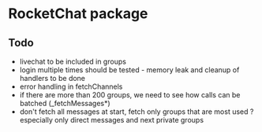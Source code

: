 # RocketChat package

## Todo
   * livechat to be included in groups
   * login multiple times should be tested - memory leak and cleanup of handlers to be done
   * error handling in fetchChannels
   * if there are more than 200 groups, we need to see how calls can be batched (_fetchMessages*)
   * don't fetch all messages at start, fetch only groups that are most used ? especially only direct messages and next private groups
